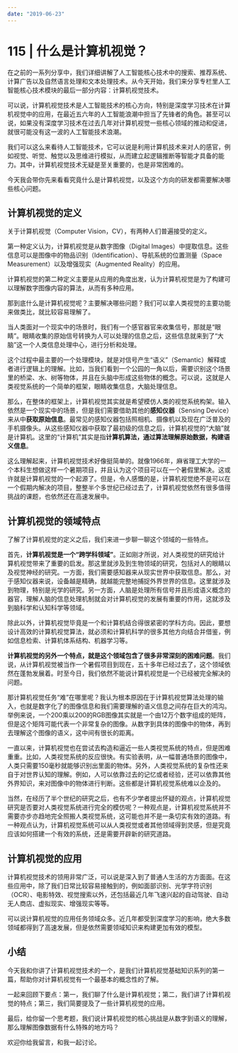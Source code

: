 ```yaml
---
date: "2019-06-23"
---  
```

      
# 115 | 什么是计算机视觉？
在之前的一系列分享中，我们详细讲解了人工智能核心技术中的搜索、推荐系统、计算广告以及自然语言处理和文本处理技术。从今天开始，我们来分享专栏里人工智能核心技术模块的最后一部分内容：计算机视觉技术。

可以说，计算机视觉技术是人工智能技术的核心方向，特别是深度学习技术在计算机视觉中的应用，在最近五六年的人工智能浪潮中担当了先锋者的角色。甚至可以说，如果没有深度学习技术在过去几年对计算机视觉一些核心领域的推动和促进，就很可能没有这一波的人工智能技术浪潮。

我们可以这么来看待人工智能技术，它可以说是利用计算机技术来对人的感官，例如视觉、听觉、触觉以及思维进行模拟，从而建立起逻辑推断等智能才具备的能力。其中，计算机视觉技术无疑是至关重要的，也是非常困难的。

今天我会带你先来看看究竟什么是计算机视觉，以及这个方向的研发都需要解决哪些核心问题。

## 计算机视觉的定义

关于计算机视觉（Computer Vision，CV），有两种人们普遍接受的定义。

第一种定义认为，计算机视觉是从数字图像（Digital Images）中提取信息。这些信息可以是图像中的物品识别（Identification）、导航系统的位置测量（Space Measurement）以及增强现实（Augmented Reality）的应用。

<!-- [[[read_end]]] -->

计算机视觉的第二种定义主要是从应用的角度出发，认为计算机视觉是为了构建可以理解数字图像内容的算法，从而有多种应用。

那到底什么是计算机视觉呢？主要解决哪些问题？我们可以拿人类视觉的主要功能来做类比，就比较容易理解了。

当人类面对一个现实中的场景时，我们有一个感官器官来收集信号，那就是“眼睛”。眼睛收集的原始信号转换为人可以处理的信息之后，这些信息就来到了“大脑”这一个人类信息处理中心，进行分析和处理。

这个过程中最主要的一个处理模块，就是对信号产生“语义”（Semantic）解释或者进行逻辑上的理解。比如，当我们看到一个公园的一角以后，需要识别这个场景里的桥梁、水、树等物体，并且在头脑中形成这些物体的概念。可以说，这就是人类视觉系统的一个简单的框架，眼睛收集信息，大脑处理信息。

那么，在整体的框架上，计算机视觉其实就是希望模仿人类的视觉系统构架。输入依然是一个现实中的场景，但是我们需要借助其他的**感知仪器**（Sensing Device）来从中**获取原始信息**。最常见的感知仪器包括照相机、摄像机以及现在广泛普及的手机摄像头。从这些感知仪器中获取了最初级的信息之后，计算机视觉的“大脑”就是计算机。这里的“计算机”其实是指**计算机算法，通过算法理解原始数据，构建语义信息**。

这么理解起来，计算机视觉技术好像挺简单的。就像1966年，麻省理工大学的一个本科生想做这样一个暑期项目，并且认为这个项目可以在一个暑假里解决。这或许就是计算机视觉的一个起源了。但是，令人感慨的是，计算机视觉绝不是可以在一个假期内解决的项目，整整半个多世纪已经过去了，计算机视觉依然有很多值得挑战的课题，也依然还在高速发展中。

## 计算机视觉的领域特点

了解了计算机视觉的定义之后，我们来进一步聊一聊这个领域的一些特点。

首先，**计算机视觉是一个“跨学科领域”**。正如刚才所说，对人类视觉的研究给计算机视觉带来了重要的启发。那这里就涉及到生物领域的研究，包括对人的眼睛以及视觉神经的研究。一方面，我们需要感知器来从现实世界中获取信息。那么，对于感知仪器来说，设备越是精确，就越能完整地捕捉外界世界的信息。这里就涉及到物理，特别是光学的研究。另一方面，人脑是处理所有信号并且形成语义概念的器官，理解人脑的信息处理机制就会对计算机视觉的发展有重要的作用，这就涉及到脑科学和认知科学等领域。

除此以外，计算机视觉毕竟是一个和计算机结合得很紧密的学科方向。因此，要想设计高效的计算机视觉算法，就必须和计算机科学的很多其他方向结合并借鉴，例如信息检索、计算机体系结构、机器学习等。

**计算机视觉的另外一个特点，就是这个领域包含了很多非常深刻的困难问题**。我们说，从计算机视觉被当作一个暑假项目到现在，五十多年已经过去了，这个领域依然在蓬勃发展着。时至今日，我们依然不能说计算机视觉是一个已经被完全解决的问题。

那计算机视觉任务“难”在哪里呢？我认为根本原因在于计算机视觉算法处理的输入，也就是数字化了的图像信息和我们需要理解的语义信息之间存在巨大的鸿沟。举例来说，一个200乘以200的RGB图像其实就是一个由12万个数字组成的矩阵，但是这个矩阵可能代表一个非常复杂的图像。从数字到具体的图像中的物体，再到去理解这个图像的语义，这中间有很长的距离。

一直以来，计算机视觉也在尝试去构造和逼近一些人类视觉系统的特点，但是困难重重。比如，人类视觉系统的反应很快。有实验表明，从一幅普通场景的图像中，人类只需要150毫秒就能够识别出里面的物体。另外，人类视觉系统的复杂性还来自于对世界认知的理解。例如，人可以依靠过去的记忆或者经验，还可以依靠其他外界知识，来对图像中的物体进行判断。这些都是计算机视觉系统难以企及的。

当然，在经历了半个世纪的研究之后，也有不少学者提出怀疑的观点，计算机视觉研究是否要对人类视觉系统进行完全的模仿呢？一种观点是，计算机视觉系统并不需要亦步亦趋地完全照搬人类视觉系统，这可能也并不是一条切实有效的道路。有一种观点认为，计算机视觉系统可以从人类视觉或者其他领域得到灵感，但是究竟应该如何搭建一个有效的系统，还是需要开辟新的研究道路。

## 计算机视觉的应用

计算机视觉技术的领用非常广泛，可以说是深入到了普通人生活的方方面面。在这些应用中，除了我们日常比较容易接触到的，例如面部识别、光学字符识别（OCR）、电影特效、视觉搜索以外，还包括最近几年飞速兴起的自动驾驶、自动无人商店、虚拟现实、增强现实等等。

可以说计算机视觉的应用任务领域众多。近几年都受到深度学习的影响，绝大多数领域都得到了高速发展，但是依然需要领域知识来构建更加有效的模型。

## 小结

今天我和你讲了计算机视觉技术的一个，是我们计算机视觉基础知识系列的第一篇，帮助你对计算机视觉有一个最基本的概念性的了解。

一起来回顾下要点：第一，我们聊了什么是计算机视觉；第二，我们讲了计算机视觉的特点；第三，我们简要提及了一些计算机视觉的应用。

最后，给你留一个思考题，我们说计算机视觉的核心挑战是从数字到语义的理解，那么理解图像数据有什么特殊的地方吗？

欢迎你给我留言，和我一起讨论。